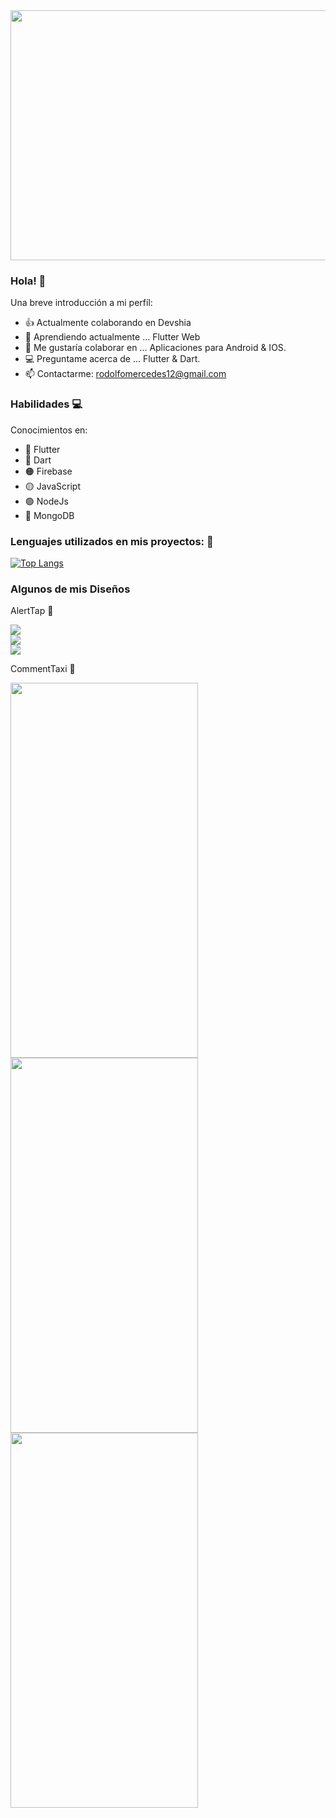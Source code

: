 

<img src="https://user-images.githubusercontent.com/70710884/146620165-b5b81a57-8247-40b7-9ae9-12fcd1965af4.png" width="800" height="400" />




### Hola! 👋



Una breve introducción a mi perfíl:

- 👍 Actualmente colaborando en Devshia
- 🌱 Aprendiendo actualmente ... Flutter Web
- 📱 Me gustaría colaborar en ... Aplicaciones para Android & IOS.
- 💻 Preguntame acerca de ... Flutter & Dart.
- 📫 Contactarme: rodolfomercedes12@gmail.com



### Habilidades 💻


Conocimientos en:

- 📱 Flutter
- 🔵 Dart
- 🟠 Firebase
- 🟡 JavaScript
- 🟢 NodeJs
- 🍃 MongoDB


### Lenguajes utilizados en mis proyectos: 📱

[![Top Langs](https://github-readme-stats.vercel.app/api/top-langs/?username=rodolfomercedes12)](https://github.com/rodolfomercedes12/github-readme-stats)


### Algunos de mis Diseños


AlertTap 📍

<img src="https://user-images.githubusercontent.com/70710884/146686399-30aed917-e0cc-4974-a9a6-2b4b5c02dad8.png"/> 
<br>
<img src="https://user-images.githubusercontent.com/70710884/146692877-ccf08da3-8f7f-44c4-8b1f-a3133726d569.png"/> 
<br>
<img src="https://user-images.githubusercontent.com/70710884/146687699-f179fd6f-17f9-4b9b-a2b3-4266385ba5d8.png"/> 




CommentTaxi 🚖
<br>


<img src="https://user-images.githubusercontent.com/70710884/146623307-36449ced-7c09-4a82-a3a5-2a06c58158d4.png" width="300" height="600" margin-right:10px />        <img src="https://user-images.githubusercontent.com/70710884/146623308-609c72a2-e16d-4bcd-8535-070aaf74a659.png" width="300" height="600" margin-right:10px/>    <img src="https://user-images.githubusercontent.com/70710884/146623309-22da5394-c21d-47cd-9609-b7e2d3d3015b.png" width="300" height="600" margin-right:10px/>








 
